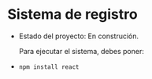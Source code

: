 <h1>Sistema de registro</h1>

- Estado del proyecto: En construción.
  
  Para ejecutar el sistema, debes poner:

-  ```npm install react```
